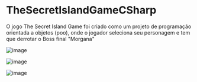 # TheSecretIslandGameCSharp
O jogo The Secret Island Game foi criado como um projeto de programação orientada a objetos (poo), onde o jogador seleciona seu personagem e tem que derrotar o Boss final "Morgana"

![image](https://github.com/user-attachments/assets/5c079630-08ab-4d3e-9977-6e0730248b25)

![image](https://github.com/user-attachments/assets/02e9b59b-0cec-4221-8dd5-2b04807684d6)

![image](https://github.com/user-attachments/assets/cbdd7856-454d-4e4d-8f65-85ad34f4ed8e)



